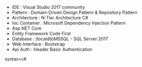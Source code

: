 
- IDE : Visual Studio 2017 community
- Pattern : Domain-Driven Design Pattern & Repository Pattern
- Architecture : N-Tier Architecture C#
- Ioc Container : Microsoft Dependency Injection Pattern
- Asp.NET Core
- Entity Framework Code First
- Database : (localdb)MSSQL - SQL Server 2017
- Web Interface : Bootstrap
- Api Auth : Header Basic Authentication


syntax=c#
